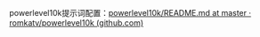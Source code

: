powerlevel10k提示词配置：[powerlevel10k/README.md at master · romkatv/powerlevel10k (github.com)](https://github.com/romkatv/powerlevel10k/blob/master/README.md#batteries-included)